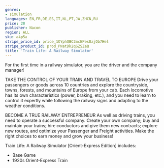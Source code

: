 ```yaml
---
genres:
- simulation
languages: EN,FR,DE,ES,IT,NL,PT,JA,ZHCN,RU
price: 20
publisher: Nacon
region: ALL
sku: a4p5a
stripe_price_id: price_1OYphQBC2mcEPes8ajQb7Hel
stripe_product_id: prod_PNatDk2qGZSZaQ
title: 'Train Life: A Railway Simulator'
---
```


For the first time in a railway simulator, you are the driver and the company manager!

TAKE THE CONTROL OF YOUR TRAIN AND TRAVEL TO EUROPE
Drive your passengers or goods across 10 countries and explore the countryside, towns, forests, and mountains of Europe from your cab. Each locomotive has its own characteristics (power, braking, etc.), and you need to learn to control it expertly while following the railway signs and adapting to the weather conditions.

BECOME A TRUE RAILWAY ENTREPRENEUR
As well as driving trains, you need to operate a successful company. Create your own company; buy and maintain your trains; hire conductors and give them new contracts; explore new routes, and optimize your Passenger and Freight activities. Make the right choices to earn money and grow your business!

Train Life: A Railway Simulator [Orient-Express Edition] includes:

- Base Game
- 1920s Orient-Express Train